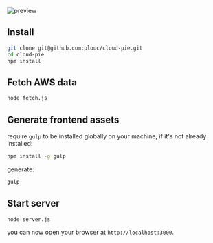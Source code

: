 ![preview](https://plouc.github.io/cloud-pie/graphic/cloud-pie-logotype.svg)

## Install

```sh
git clone git@github.com:plouc/cloud-pie.git
cd cloud-pie
npm install
```

## Fetch AWS data
```sh
node fetch.js
```

## Generate frontend assets

require `gulp` to be installed globally on your machine, if it's not already installed:
```sh
npm install -g gulp
```

generate:

```sh
gulp
```

## Start server

```sh
node server.js
```

you can now open your browser at `http://localhost:3000`.


